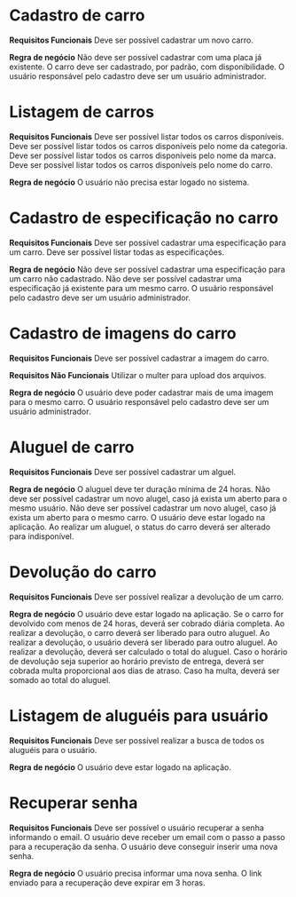 # Cadastro de carro

**Requisitos Funcionais**
Deve ser possível cadastrar um novo carro.

**Regra de negócio**
Não deve ser possível cadastrar com uma placa já existente.
O carro deve ser cadastrado, por padrão, com disponibilidade.
O usuário responsável pelo cadastro deve ser um usuário administrador.

# Listagem de carros

**Requisitos Funcionais**
Deve ser possível listar todos os carros disponíveis.
Deve ser possível listar todos os carros disponíveis pelo nome da categoria.
Deve ser possível listar todos os carros disponíveis pelo nome da marca.
Deve ser possível listar todos os carros disponíveis pelo nome do carro.

**Regra de negócio**
O usuário não precisa estar logado no sistema.

# Cadastro de especificação no carro

**Requisitos Funcionais**
Deve ser possível cadastrar uma especificação para um carro.
Deve ser possível listar todas as especificações.

**Regra de negócio**
Não deve ser possível cadastrar uma especificação para um carro não cadastrado.
Não deve ser possível cadastrar uma especificação já existente para um mesmo carro.
O usuário responsável pelo cadastro deve ser um usuário administrador.

# Cadastro de imagens do carro

**Requisitos Funcionais**
Deve ser possível cadastrar a imagem do carro.

**Requisitos Não Funcionais**
Utilizar o multer para upload dos arquivos.

**Regra de negócio**
O usuário deve poder cadastrar mais de uma imagem para o mesmo carro.
O usuário responsável pelo cadastro deve ser um usuário administrador.

# Aluguel de carro

**Requisitos Funcionais**
Deve ser possível cadastrar um alguel.

**Regra de negócio**
O aluguel deve ter duração mínima de 24 horas.
Não deve ser possível cadastrar um novo alugel, caso já exista um aberto para o mesmo usuário.
Não deve ser possível cadastrar um novo alugel, caso já exista um aberto para o mesmo carro.
O usuário deve estar logado na aplicação.
Ao realizar um aluguel, o status do carro deverá ser alterado para indisponível.

# Devolução do carro

**Requisitos Funcionais**
Deve ser possível realizar a devolução de um carro.

**Regra de negócio**
O usuário deve estar logado na aplicação.
Se o carro for devolvido com menos de 24 horas, deverá ser cobrado diária completa.
Ao realizar a devolução, o carro deverá ser liberado para outro aluguel.
Ao realizar a devolução, o usuário deverá ser liberado para outro aluguel.
Ao realizar a devolução, deverá ser calculado o total do aluguel.
Caso o horário de devolução seja superior ao horário previsto de entrega, deverá ser cobrada multa proporcional aos dias de atraso.
Caso ha multa, deverá ser somado ao total do aluguel.

# Listagem de aluguéis para usuário

**Requisitos Funcionais**
Deve ser possível realizar a busca de todos os aluguéis para o usuário.

**Regra de negócio**
O usuário deve estar logado na aplicação.

# Recuperar senha

**Requisitos Funcionais**
Deve ser possível o usuário recuperar a senha informando o email.
O usuário deve receber um email com o passo a passo para a recuperação da senha.
O usuário deve conseguir inserir uma nova senha.

**Regra de negócio**
O usuário precisa informar uma nova senha.
O link enviado para a recuperação deve expirar em 3 horas.
